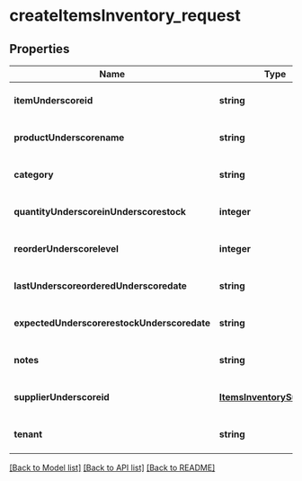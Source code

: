 # createItemsInventory_request

## Properties
Name | Type | Description | Notes
------------ | ------------- | ------------- | -------------
**itemUnderscoreid** | **string** |  | [optional] [default to null]
**productUnderscorename** | **string** |  | [optional] [default to null]
**category** | **string** |  | [optional] [default to null]
**quantityUnderscoreinUnderscorestock** | **integer** |  | [optional] [default to null]
**reorderUnderscorelevel** | **integer** |  | [optional] [default to null]
**lastUnderscoreorderedUnderscoredate** | **string** |  | [optional] [default to null]
**expectedUnderscorerestockUnderscoredate** | **string** |  | [optional] [default to null]
**notes** | **string** |  | [optional] [default to null]
**supplierUnderscoreid** | [**ItemsInventorySupplierId**](ItemsInventorySupplierId.md) |  | [optional] [default to null]
**tenant** | **string** |  | [optional] [default to null]

[[Back to Model list]](../README.md#documentation-for-models) [[Back to API list]](../README.md#documentation-for-api-endpoints) [[Back to README]](../README.md)


